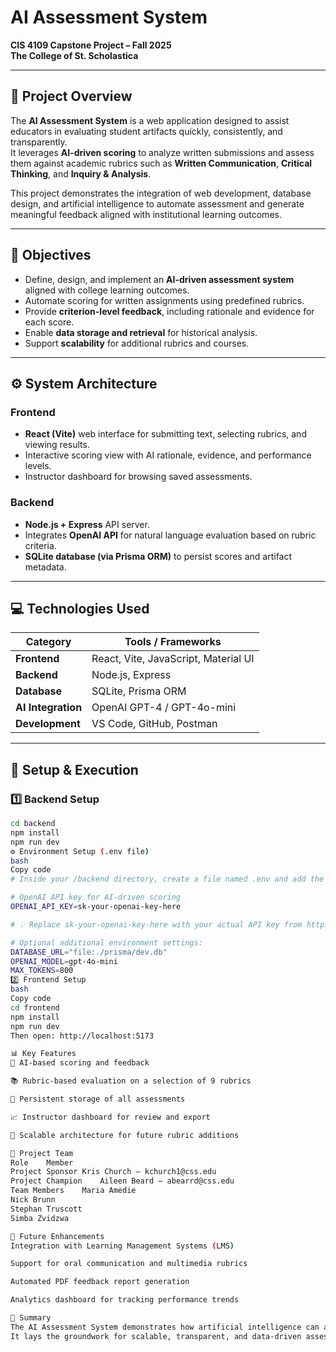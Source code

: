 # AI Assessment System  
**CIS 4109 Capstone Project – Fall 2025**  
**The College of St. Scholastica**

---

## 📘 Project Overview  
The **AI Assessment System** is a web application designed to assist educators in evaluating student artifacts quickly, consistently, and transparently.  
It leverages **AI-driven scoring** to analyze written submissions and assess them against academic rubrics such as **Written Communication**, **Critical Thinking**, and **Inquiry & Analysis**.

This project demonstrates the integration of web development, database design, and artificial intelligence to automate assessment and generate meaningful feedback aligned with institutional learning outcomes.

---

## 🎯 Objectives  
- Define, design, and implement an **AI-driven assessment system** aligned with college learning outcomes.  
- Automate scoring for written assignments using predefined rubrics.  
- Provide **criterion-level feedback**, including rationale and evidence for each score.  
- Enable **data storage and retrieval** for historical analysis.  
- Support **scalability** for additional rubrics and courses.

---

## ⚙️ System Architecture  

### Frontend  
- **React (Vite)** web interface for submitting text, selecting rubrics, and viewing results.  
- Interactive scoring view with AI rationale, evidence, and performance levels.  
- Instructor dashboard for browsing saved assessments.

### Backend  
- **Node.js + Express** API server.  
- Integrates **OpenAI API** for natural language evaluation based on rubric criteria.  
- **SQLite database (via Prisma ORM)** to persist scores and artifact metadata.

---

## 💻 Technologies Used  

| Category | Tools / Frameworks |
|-----------|--------------------|
| **Frontend** | React, Vite, JavaScript, Material UI |
| **Backend** | Node.js, Express |
| **Database** | SQLite, Prisma ORM |
| **AI Integration** | OpenAI GPT-4 / GPT-4o-mini |
| **Development** | VS Code, GitHub, Postman |

---

## 🚀 Setup & Execution  

### 1️⃣ Backend Setup
```bash
cd backend
npm install
npm run dev
⚙️ Environment Setup (.env file)
bash
Copy code
# Inside your /backend directory, create a file named .env and add the following lines:

# OpenAI API key for AI-driven scoring
OPENAI_API_KEY=sk-your-openai-key-here

# 💡 Replace sk-your-openai-key-here with your actual API key from https://platform.openai.com

# Optional additional environment settings:
DATABASE_URL="file:./prisma/dev.db"
OPENAI_MODEL=gpt-4o-mini
MAX_TOKENS=800
2️⃣ Frontend Setup
bash
Copy code
cd frontend
npm install
npm run dev
Then open: http://localhost:5173

📊 Key Features
🤖 AI-based scoring and feedback

📚 Rubric-based evaluation on a selection of 9 rubrics

💾 Persistent storage of all assessments

📈 Instructor dashboard for review and export

🧩 Scalable architecture for future rubric additions

👥 Project Team
Role	Member
Project Sponsor	Kris Church – kchurch1@css.edu
Project Champion	Aileen Beard – abearrd@css.edu
Team Members	Maria Amedie
Nick Brunn
Stephan Truscott
Simba Zvidzwa

🧩 Future Enhancements
Integration with Learning Management Systems (LMS)

Support for oral communication and multimedia rubrics

Automated PDF feedback report generation

Analytics dashboard for tracking performance trends

🏁 Summary
The AI Assessment System demonstrates how artificial intelligence can augment academic evaluation by providing consistent, rubric-aligned scoring of student artifacts.
It lays the groundwork for scalable, transparent, and data-driven assessment tools in higher education.